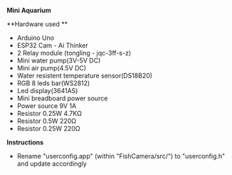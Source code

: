 **Mini Aquarium**

**Hardware used **
- Arduino Uno
- ESP32 Cam - Ai Thinker
- 2 Relay module (tongling - jqc-3ff-s-z)
- Mini water pump(3V-5V DC)
- Mini air pump(4.5V DC)
- Water resistent temperature sensor(DS18B20)
- RGB 8 leds bar(WS2812)
- Led display(3641AS)
- Mini breadboard power source
- Power source 9V 1A
- Resistor 0.25W 4.7KΩ
- Resistor 0.5W 220Ω
- Resistor 0.25W 220Ω


**Instructions**
- Rename "userconfig.app" (within "FishCamera/src/") to "userconfig.h" and update accordingly
